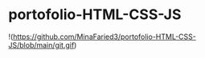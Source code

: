﻿# portofolio-HTML-CSS-JS
 
 !(https://github.com/MinaFaried3/portofolio-HTML-CSS-JS/blob/main/git.gif)

